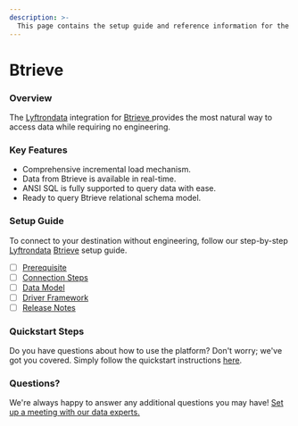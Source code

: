 ```yaml
---
description: >-
  This page contains the setup guide and reference information for the Btrieve source connector.
---
```


# Btrieve

### Overview

The [Lyftrondata](https://www.lyftrondata.com/) integration for [Btrieve](https://www.lyftrondata.com/integration/btrieve/)[ ](https://www.lyftrondata.com/integration/btrieve/)provides the most natural way to access data while requiring no engineering.

### Key Features

* Comprehensive incremental load mechanism.
* Data from Btrieve is available in real-time.&#x20;
* ANSI SQL is fully supported to query data with ease.
* Ready to query Btrieve relational schema model.

### Setup Guide

To connect to your destination without engineering, follow our step-by-step [Lyftrondata](https://www.lyftrondata.com/)  [Btrieve](https://www.lyftrondata.com/integration/btrieve/) setup guide.

* [ ] [Prerequisite](../../technology-analytics/btrieve/prerequisite.md)
* [ ] [Connection Steps](../../technology-analytics/btrieve/connection-steps.md)
* [ ] [Data Model](../../technology-analytics/btrieve/data-model/)
* [ ] [Driver Framework](../../technology-analytics/btrieve/driver-framework/)
* [ ] [Release Notes](../../technology-analytics/btrieve/release-notes.md)

### Quickstart Steps

Do you have questions about how to use the platform? Don't worry; we've got you covered. Simply follow the quickstart instructions [here](../../../quickstart-steps.md).

### Questions? <a href="#questions" id="questions"></a>

We're always happy to answer any additional questions you may have! [Set up a meeting with our data experts.](https://www.lyftrondata.com/book-a-meeting/)

